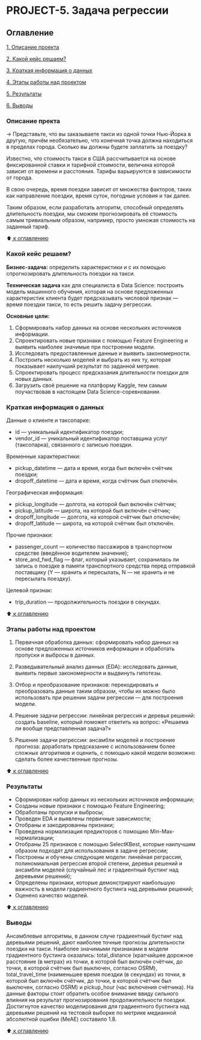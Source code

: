 # PROJECT-5. Задача регрессии

 ## Оглавление
 [1. Описание проекта]()

 [2. Какой кейс решаем?]()

 [3. Краткая информация о данных]()

 [4. Этапы работы над проектом]()

 [5. Результаты]()
 
 [6. Выводы]()


### Описание пректа 

→ Представьте, что вы заказываете такси из одной точки Нью-Йорка в другую, причём необязательно, что конечная точка должна находиться в пределах города. Сколько вы должны будете заплатить за поездку?

Известно, что стоимость такси в США рассчитывается на основе фиксированной ставки и тарифной стоимости, величина которой зависит от времени и расстояния. Тарифы варьируются в зависимости от города.

В свою очередь, время поездки зависит от множества факторов, таких как направление поездки, время суток, погодные условия и так далее.

Таким образом, если разработать алгоритм, способный определять длительность поездки, мы сможем прогнозировать её стоимость самым тривиальным образом, например, просто умножая стоимость на заданный тариф.

:arrow_up:[ к оглавлению]()

### Какой кейс решаем?

**Бизнес-задача:** определить характеристики и с их помощью спрогнозировать длительность поездки на такси.

**Техническая задача** как для специалиста в Data Science: построить модель машинного обучения, которая на основе предложенных характеристик клиента будет предсказывать числовой признак — время поездки такси, то есть решить задачу регрессии.

**Основные цели:**
1. Сформировать набор данных на основе нескольких источников информации.
2. Спроектировать новые признаки с помощью Feature Engineering и выявить наиболее значимые при построении модели.
3. Исследовать предоставленные данные и выявить закономерности.
4. Построить несколько моделей и выбрать из них ту, которая показывает наилучший результат по заданной метрике.
5. Спроектировать процесс предсказания длительности поездки для новых данных.
6. Загрузить своё решение на платформу Kaggle, тем самым поучаствовав в настоящем Data Science-соревновании.

### Краткая информация о данных

Данные о клиенте и таксопарке:
* id — уникальный идентификатор поездки;
* vendor_id — уникальный идентификатор поставщика услуг (таксопарка), связанного с записью поездки.

Временные характеристики:
* pickup_datetime — дата и время, когда был включён счётчик поездки;
* dropoff_datetime — дата и время, когда счётчик был отключён.

Географическая информация:
* pickup_longitude — долгота, на которой был включён счётчик;
* pickup_latitude — широта, на которой был включён счётчик;
* dropoff_longitude — долгота, на которой счётчик был отключён;
* dropoff_latitude — широта, на которой счётчик был отключён.

Прочие признаки:
* passenger_count — количество пассажиров в транспортном средстве (введённое водителем значение);
* store_and_fwd_flag — флаг, который указывает, сохранилась ли запись о поездке в памяти транспортного средства перед отправкой поставщику (Y — хранить и пересылать, N — не хранить и не пересылать поездку).

Целевой признак:
* trip_duration — продолжительность поездки в секундах.

:arrow_up:[ к оглавлению]()

### Этапы работы над проектом

1. Первичная обработка данных: сформировать набор данных на основе предложенных источников информации и обработать пропуски и выбросы в данных.

2. Разведывательный анализ данных (EDA): исследовать данные, выявить первые закономерности и выдвинуть гипотезы.

3. Отбор и преобразование признаков: перекодировать и преобразовать данные таким образом, чтобы их можно было использовать при решении задачи регрессии — для построения модели.

4. Решение задачи регрессии: линейная регрессия и деревья решений: создать baseline, который поможет ответить на вопрос: «Решаема ли вообще представленная задача?»

5. Решение задачи регрессии: ансамбли моделей и построение прогноза: доработать предсказание с использованием более сложных алгоритмов и оценить, с помощью какой модели возможно сделать более качественные прогнозы.

:arrow_up:[ к оглавлению]()

### Результаты

- Сформирован набор данных из нескольких источников информации;
- Созданы новые признаки с помощью Feature Engineering;
- Обработаны пропуски и выбросы;
- Проведен EDA и выявлены первичные зависимости;
- Отобраны и закодированны признаки;
- Проведена нормализация предикторов с помощию Min-Max-нормализации;
- Отобраны 25 признаков с помощью SelectKBest, которые наилучшим образом подходят для использования в задаче регрессии;
- Построены и обучены следующие модели: линейная реграссия, полиномиальная регрессия второй степени, деревья решений и ансамбли моделей (случайный лес и градиентный бустинг над деревьями решений);
- Определены признаки, которые демонстрируют наибольшую  важность в модели градиентного бустинга над деревьями решений;
- Оценено качество моделей.

:arrow_up:[ к оглавлению]()

### Выводы
Ансамблевые алгоритмы, в данном случе градиентный бустинг над деревьями решений, дают наиболее точные прогнозы длительности поездки на такси. 
Наиболее значимыми признаками в модели градиентного бустинга оказались: total_distance (кратчайшее дорожное расстояние (в метрах) из точки, в которой был включён счётчик, до точки, в которой счётчик был выключен, согласно OSRM), total_travel_time (наименьшее время поездки (в секундах) из точки, в которой был включён счётчик, до точки, в которой счётчик был выключен, согласно OSRM) и pickup_hour (час включения счётчика). На данные факторы стоит обратить особое внимание ввиду сильного влияния на результат прогнозирования продолжительности поездки.
Достигнутое качество моделирования для градиентного бустинга над деревьями решений на тестовой выборке по метрике медианной абсолютной ошибки (MeAE) составило 1.8.

:arrow_up:[ к оглавлению]()